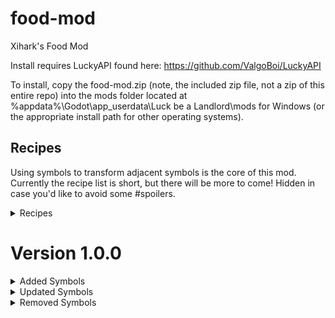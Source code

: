 # food-mod
 Xihark's Food Mod

Install requires LuckyAPI found here: https://github.com/ValgoBoi/LuckyAPI

To install, copy the food-mod.zip (note, the included zip file, not a zip of this entire repo) into the mods folder located at %appdata%\Godot\app_userdata\Luck be a Landlord\mods for Windows (or the appropriate install path for other operating systems).

## Recipes

Using symbols to transform adjacent symbols is the core of this mod. Currently the recipe list is short, but there will be more to come! Hidden in case you'd like to avoid some #spoilers.

<details>
<summary>Recipes</summary>
 
- Any fruit (except Coconut) + Sugar = Jam (unique for each fruit)
- Bread + Cheese + Meat = Sandwich
- Bread + Egg + Meat = Meat Bun
- Egg + Milk = Scrambled Eggs
</details>

# Version 1.0.0
<details>
<summary>Added Symbols</summary>
 
- ![Baker](/food-mod/symbols/Baker.png) Baker
    - Uncommon
    - Value: 2
    - Transforms adjacent ![Wheat](/food-mod/symbols/Wheat.png) into ![Bread](/food-mod/symbols/Bread.png)
- ![Bread](/food-mod/symbols/Bread.png) Bread
    - Uncommon
    - Value: 2
- ![Connoisseur](/food-mod/symbols/Connoisseur.png) Connoisseur
    - Rare
    - Value: 2
    - Destroys certain adjacent food symbols. Permanently gives coin equal to the value of symbols destroyed this way.
- ![Apple Jam](/food-mod/symbols/Jam-Apple.png) Apple Jam
    - Rare
    - Value: 4
- ![Banana Jam](/food-mod/symbols/Jam-Banana.png) Banana Jam
    - Common
    - Value: 2
- ![Cherry Jam](/food-mod/symbols/Jam-Cherry.png) Cherry Jam
    - Common
    - Value: 2
- ![Coconut Jam](/food-mod/symbols/Jam-Coconut.png) Coconut Jam
    - Uncommon
    - Value: 3
- ![Orange Jam](/food-mod/symbols/Jam-Orange.png) Orange Jam
    - Uncommon
    - Value: 3
- ![Peach Jam](/food-mod/symbols/Jam-Peach.png) Peach Jam
    - Uncommon
    - Value: 3
- ![Strawberry Jam](/food-mod/symbols/Jam-Strawberry.png) Strawberry Jam
    - Rare
    - Value: 4
- ![Watermelon Jam](/food-mod/symbols/Jam-Watermelon.png) Watermelon Jam
    - Very Rare
    - Value: 6
- ![Meat](/food-mod/symbols/Meat.png) Meat
    - Uncommon
    - Value: 2
- ![Meat Bun](/food-mod/symbols/Meat-Bun.png) Meat Bun
    - Rare
    - Value: 5
- ![Sandwich](/food-mod/symbols/Sandwich.png) Sandwich
    - Rare
    - Value: 6
- ![Scrambled Eggs](/food-mod/symbols/Scrambled-Eggs.png) Scrambled Eggs
    - Uncommon
    - Value: 3
- ![Sugar](/food-mod/symbols/Sugar.png) Sugar
    - Common
    - Value: 1
- ![Wheat](/food-mod/symbols/Wheat.png) Wheat
    - Common
    - Value: 1
</details>
<details>
<summary>Updated Symbols</summary>
 
Items with updated groups and/or descriptions only:
![Apple](https://static.wikia.nocookie.net/luck-be-a-landlord/images/7/7d/Apple.png/revision/latest/scale-to-width-down/24?cb=20210224153603) ![Banana](https://static.wikia.nocookie.net/luck-be-a-landlord/images/6/69/Banana.png/revision/latest/scale-to-width-down/24?cb=20210224153605) ![Cheese](https://static.wikia.nocookie.net/luck-be-a-landlord/images/a/a5/Cheese.png/revision/latest/scale-to-width-down/24?cb=20210224153617) ![Cherry](https://static.wikia.nocookie.net/luck-be-a-landlord/images/2/20/Cherry.png/revision/latest/scale-to-width-down/24?cb=20210821153039) ![Coconut Half](https://static.wikia.nocookie.net/luck-be-a-landlord/images/3/3c/Coconut_Half.png/revision/latest/scale-to-width-down/24?cb=20210301034602) ![Egg](https://static.wikia.nocookie.net/luck-be-a-landlord/images/2/26/Egg.png/revision/latest/scale-to-width-down/24?cb=20210224153635) ![Martini](https://static.wikia.nocookie.net/luck-be-a-landlord/images/1/10/Martini.png/revision/latest/scale-to-width-down/24?cb=20210224153659) ![Milk](https://static.wikia.nocookie.net/luck-be-a-landlord/images/9/92/Milk.png/revision/latest/scale-to-width-down/24?cb=20210424104603) ![Omelette](https://static.wikia.nocookie.net/luck-be-a-landlord/images/2/23/Omelette.png/revision/latest/scale-to-width-down/24?cb=20210224153712) ![Orange](https://static.wikia.nocookie.net/luck-be-a-landlord/images/4/43/Orange.png/revision/latest/scale-to-width-down/24?cb=20210224153713) ![Peach](https://static.wikia.nocookie.net/luck-be-a-landlord/images/e/e2/Peach.png/revision/latest/scale-to-width-down/24?cb=20210224153716) ![Strawberry](https://static.wikia.nocookie.net/luck-be-a-landlord/images/6/6d/Strawberry.png/revision/latest/scale-to-width-down/24?cb=20210224153832) ![Watermelon](https://static.wikia.nocookie.net/luck-be-a-landlord/images/0/06/Watermelon.png/revision/latest/scale-to-width-down/24?cb=20210224153841) ![Wine](https://static.wikia.nocookie.net/luck-be-a-landlord/images/6/69/Wine.png/revision/latest/scale-to-width-down/24?cb=20210224153843)
 
 Other updated symbols:
- ![Chef](https://static.wikia.nocookie.net/luck-be-a-landlord/images/e/e5/Chef.png/revision/latest/scale-to-width-down/24?cb=20210224153618) Now uncommon instead of rare. Previous effects have been replaced with: "Uses a combination of ingredients to create more valuable symbols."
- ![Sun](https://static.wikia.nocookie.net/luck-be-a-landlord/images/6/61/Sun.png/revision/latest/scale-to-width-down/24?cb=20210224153833) Now additionally buffs wheat.
</details>
<details>
<summary>Removed Symbols</summary>
 
 ![Crow](https://static.wikia.nocookie.net/luck-be-a-landlord/images/f/fa/Crow.png/revision/latest/scale-to-width-down/24?cb=20210224153626) ![Goose](https://static.wikia.nocookie.net/luck-be-a-landlord/images/d/dd/Goose.png/revision/latest/scale-to-width-down/24?cb=20210224153643) ![Highlander](https://static.wikia.nocookie.net/luck-be-a-landlord/images/3/34/Highlander.png/revision/latest/scale-to-width-down/24?cb=20210813171537) ![Magpie](https://static.wikia.nocookie.net/luck-be-a-landlord/images/1/17/Magpie.png/revision/latest/scale-to-width-down/24?cb=20210224153658) ![Void Fruit](https://static.wikia.nocookie.net/luck-be-a-landlord/images/3/33/Void_Fruit.png/revision/latest/scale-to-width-down/24?cb=20210611173611)
</details>
